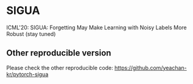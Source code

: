 # SIGUA 
ICML'20: SIGUA: Forgetting May Make Learning with Noisy Labels More Robust (stay tuned)

## Other reproducible version
Please check the other reproducible code: https://github.com/yeachan-kr/pytorch-sigua
